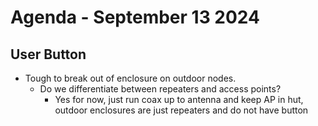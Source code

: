 # Agenda - September 13 2024

## User Button

- Tough to break out of enclosure on outdoor nodes.
  - Do we differentiate between repeaters and access points?
    - Yes for now, just run coax up to antenna and keep AP in hut, outdoor enclosures are just repeaters and do not have button